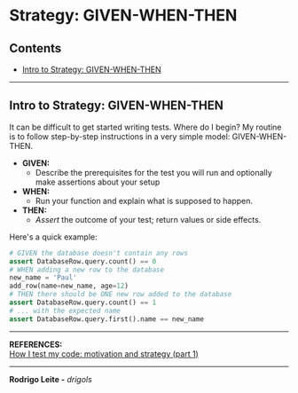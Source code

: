 # Strategy: GIVEN-WHEN-THEN

## Contents

 - [Intro to Strategy: GIVEN-WHEN-THEN](#intro)

---

<div id="intro"></div>

## Intro to Strategy: GIVEN-WHEN-THEN

It can be difficult to get started writing tests. Where do I begin? My routine is to follow step-by-step instructions in a very simple model: GIVEN-WHEN-THEN.

 - **GIVEN:**
   - Describe the prerequisites for the test you will run and optionally make assertions about your setup
 - **WHEN:**
   - Run your function and explain what is supposed to happen.
 - **THEN:**
   - *Assert* the outcome of your test; return values or side effects.

Here's a quick example:

```python
# GIVEN the database doesn't contain any rows
assert DatabaseRow.query.count() == 0
# WHEN adding a new row to the database
new_name = 'Paul'
add_row(name=new_name, age=12)
# THEN there should be ONE new row added to the database
assert DatabaseRow.query.count() == 1
# ... with the expected name
assert DatabaseRow.query.first().name == new_name
```

---

**REFERENCES:**  
[How I test my code: motivation and strategy (part 1)](https://www.robinandeer.com/blog/2016/06/18/how-i-test-my-code-part-1)

---

**Rodrigo Leite -** *drigols*
